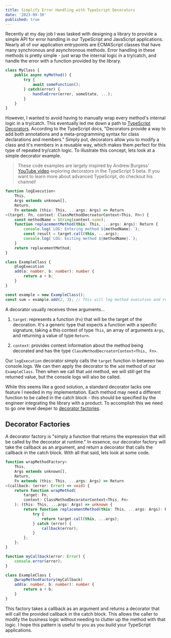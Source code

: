```yaml
---
title: Simplify Error Handling with TypeScript Decorators
date: '2023-09-30'
published: true
---
```


Recently at my day job I was tasked with designing a library to provide a
simple API for error handling in our TypeScript and JavaScript applications.
Nearly all of our application entrypoints are ECMAScript classes that have many
synchronous and asynchronous methods. Error handling in these methods is pretty
simple - just wrap the internal logic in a try/catch, and handle the error with
a function provided by the library.

```typescript
class MyClass {
    public async myMethod() {
        try {
            await someFunction();
        } catch(error) {
            handleError(error, someState, ...);
        }
    }
}
```

However, I wanted to avoid having to manually wrap every method's internal logic in a try/catch.
This eventually led me down a path to [TypeScript Decorators](https://www.typescriptlang.org/docs/handbook/decorators.html).
According to the TypeScript docs, "Decorators provide a way to add both annotations and a meta-programming syntax for class declarations and members." Simply put, decorators allow you to modify a class and it's members in a reusable way, which makes
them perfect for this type of repeated try/catch logic. To illustrate this
concept, lets look at a simple decorator example.

> These code examples are largely inspired by Andrew Burgess' [YouTube video](https://www.youtube.com/watch?v=_1mQ_A7fq-g&pp=ygUVdHlwZXNjcmlwdCBkZWNvcmF0b3Jz)
> exploring decorators in the TypeScript 5 beta. If you want to learn more about
> advanced TypeScript, do checkout his channel!

```typescript
function logExecution<
	This,
	Args extends unknown[],
	Return,
	Fn extends (this: This, ...args: Args) => Return
>(target: Fn, context: ClassMethodDecroatorContext<This, Fn>) {
	const methodName = String(context.name);
	function replacementMethod(this: This, ...args: Args): Return {
		console.log(`LOG: Entering method ${methodName}.`);
		const result = target.call(this, ...args);
		console.log(`LOG: Exiting method ${methodName}.`);
	}
	return replacementMethod;
}

class ExampleClass {
	@logExecution
	add(a: number, b: number): number {
		return a + b;
	}
}

const example = new ExampleClass();
const sum = example.add(2, 3); // This will log method execution and return 5.
```

A decorator usually receives three arguments...

1. `target`: represents a function (`Fn`) that will be the target of the decoration. It's a generic type that expects a function with a specific signature, taking a this context of type `This`, an array of arguments `Args`, and returning a value of type `Return`.

2. `context`: provides context information about the method being decorated and
   has the type `ClassMethodDecroatorContext<This, Fn>`.

Our `logExecution` decorator simply calls the `target` function in between two console.logs. We can then apply the decorator to the `add` method of our `ExampleClass`. Then when we call that `add` method, we will still
get the returned value, but the console logs will also be called.

While this seems like a good solution, a standard decorator lacks one feature
I needed in my implementation. Each method may need a different function to be
called in the catch block - this should be specified by the engineer integrating the library with
a product. To accomplish this we need to go one level deeper to [decorator factories](https://www.typescriptlang.org/docs/handbook/decorators.html#decorator-factories).

## Decorator Factories

A decorator factory is "simply a function that returns the expression that will be called by the decorator at runtime."
In essence, our decorator factory will take the callback as an argument, and
return a decorator that calls the callback in the catch block. With all that
said, lets look at some code.

```typescript
function wrapMethodFactory<
	This,
	Args extends unknown[],
	Return,
	Fn extends (this: This, ...args: Args) => Return
>(callback: (error: Error) => void) {
	return function wrapMethod(
		target: Fn,
		context: ClassMethodDecoratorContext<This, Fn>
	): (this: This, ...args: Args) => unknown {
		return function replacementMethod(this: This, ...args: Args): Return | Promise<void> | void {
			try {
				return target.call(this, ...args);
			} catch (error) {
				callback(error);
			}
		};
	};
}

function myCallback(error: Error) {
	console.error(error);
}

class ExampleClass {
	@wrapMethodFactory(myCallback)
	add(a: number, b: number): number {
		return a + b;
	}
}
```

This factory takes a callback as an argument and returns a decorator that will
call the provided callback in the catch block. This allows the caller to modify
the business logic without needing to clutter up the method with that logic. I
hope this pattern is useful to you as you build your TypeScript applications.
